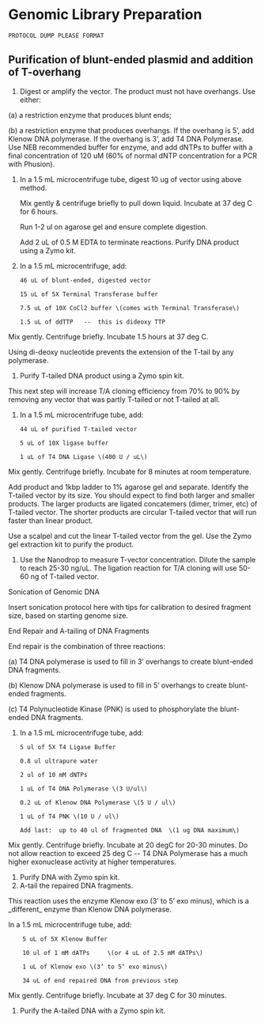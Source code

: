 # Genomic Library Preparation

`PROTOCOL DUMP PLEASE FORMAT`

## Purification of blunt-ended plasmid and addition of T-overhang

1. Digest or amplify the vector. The product must not have overhangs. Use either:

\(a\) a restriction enzyme that produces blunt ends;

\(b\) a restriction enzyme that produces overhangs. If the overhang is 5’, add Klenow DNA polymerase. If the overhang is 3’, add T4 DNA Polymerase. Use NEB recommended buffer for enzyme, and add dNTPs to buffer with a final concentration of 120 uM \(60% of normal dNTP concentration for a PCR with Phusion\).

1. In a 1.5 mL microcentrifuge tube, digest 10 ug of vector using above method.

   Mix gently & centrifuge briefly to pull down liquid. Incubate at 37 deg C for 6 hours.

   Run 1-2 ul on agarose gel and ensure complete digestion.

   Add 2 uL of 0.5 M EDTA to terminate reactions. Purify DNA product using a Zymo kit.

2. In a 1.5 mL microcentrifuge, add:

   ```text
   46 uL of blunt-ended, digested vector

   15 uL of 5X Terminal Transferase buffer

   7.5 uL of 10X CoCl2 buffer \(comes with Terminal Transferase\)

   1.5 uL of ddTTP   --  this is dideoxy TTP
   ```

Mix gently. Centrifuge briefly. Incubate 1.5 hours at 37 deg C.

Using di-deoxy nucleotide prevents the extension of the T-tail by any polymerase.

1. Purify T-tailed DNA product using a Zymo spin kit.

This next step will increase T/A cloning efficiency from 70% to 90% by removing any vector that was partly T-tailed or not T-tailed at all.

1. In a 1.5 mL microcentrifuge tube, add:

   ```text
   44 uL of purified T-tailed vector

   5 uL of 10X ligase buffer

   1 uL of T4 DNA Ligase \(400 U / uL\)
   ```

Mix gently. Centrifuge briefly. Incubate for 8 minutes at room temperature.

Add product and 1kbp ladder to 1% agarose gel and separate. Identify the T-tailed vector by its size. You should expect to find both larger and smaller products. The larger products are ligated concatemers \(dimer, trimer, etc\) of T-tailed vector. The shorter products are circular T-tailed vector that will run faster than linear product.

Use a scalpel and cut the linear T-tailed vector from the gel. Use the Zymo gel extraction kit to purify the product.

1. Use the Nanodrop to measure T-vector concentration.  Dilute the sample to reach 25-30 ng/uL.  The ligation reaction for T/A cloning will use 50-60 ng of T-tailed vector.

Sonication of Genomic DNA

Insert sonication protocol here with tips for calibration to desired fragment size, based on starting genome size.

End Repair and A-tailing of DNA Fragments

End repair is the combination of three reactions:

\(a\) T4 DNA polymerase is used to fill in 3’ overhangs to create blunt-ended DNA fragments.

\(b\) Klenow DNA polymerase is used to fill in 5’ overhangs to create blunt-ended fragments.

\(c\) T4 Polynucleotide Kinase \(PNK\) is used to phosphorylate the blunt-ended DNA fragments.

1. In a 1.5 mL microcentrifuge tube, add:

   ```text
   5 ul of 5X T4 Ligase Buffer

   0.8 ul ultrapure water

   2 ul of 10 mM dNTPs

   1 uL of T4 DNA Polymerase \(3 U/ul\)

   0.2 uL of Klenow DNA Polymerase \(5 U / ul\)

   1 uL of T4 PNK \(10 U / ul\)

   Add last:  up to 40 ul of fragmented DNA  \(1 ug DNA maximum\)
   ```

Mix gently. Centrifuge briefly. Incubate at 20 degC for 20-30 minutes. Do not allow reaction to exceed 25 deg C -- T4 DNA Polymerase has a much higher exonuclease activity at higher temperatures.

1. Purify DNA with Zymo spin kit.
2. A-tail the repaired DNA fragments.

This reaction uses the enzyme Klenow exo \(3’ to 5’ exo minus\), which is a \_different\_ enzyme than Klenow DNA polymerase.

In a 1.5 mL microcentrifuge tube, add:

```text
    5 uL of 5X Klenow Buffer

    10 ul of 1 mM dATPs     \(or 4 uL of 2.5 mM dATPs\)

    1 uL of Klenow exo \(3ʼ to 5ʼ exo minus\)

    34 uL of end repaired DNA from previous step
```

Mix gently. Centrifuge briefly. Incubate at 37 deg C for 30 minutes.

1. Purify the A-tailed DNA with a Zymo spin kit.

